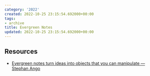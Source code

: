```yaml
---
category: '2022'
created: 2022-10-25 23:15:54.692000+00:00
tags:
- archive
title: Evergreen Notes
updated: 2022-10-25 23:15:54.692000+00:00
---
```

   
## Resources   
   
   
- [Evergreen notes turn ideas into objects that you can manipulate — Stephan Ango](https://stephanango.com/evergreen-notes)